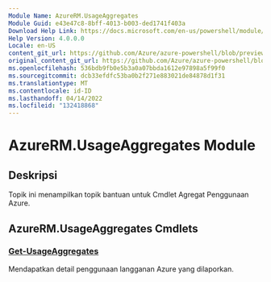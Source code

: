 ```yaml
---
Module Name: AzureRM.UsageAggregates
Module Guid: e43e47c8-8bff-4013-b003-ded1741f403a
Download Help Link: https://docs.microsoft.com/en-us/powershell/module/azurerm.usageaggregates
Help Version: 4.0.0.0
Locale: en-US
content_git_url: https://github.com/Azure/azure-powershell/blob/preview/src/ResourceManager/UsageAggregates/Commands.UsageAggregates/help/AzureRM.UsageAggregates.md
original_content_git_url: https://github.com/Azure/azure-powershell/blob/preview/src/ResourceManager/UsageAggregates/Commands.UsageAggregates/help/AzureRM.UsageAggregates.md
ms.openlocfilehash: 536bdb9fb0e5b3a0a07bbda1612e97898a5f99f0
ms.sourcegitcommit: dcb33efdfc53ba0b2f271e883021de84878d1f31
ms.translationtype: MT
ms.contentlocale: id-ID
ms.lasthandoff: 04/14/2022
ms.locfileid: "132418868"
---
```

# AzureRM.UsageAggregates Module
## Deskripsi
Topik ini menampilkan topik bantuan untuk Cmdlet Agregat Penggunaan Azure.

## AzureRM.UsageAggregates Cmdlets
### [Get-UsageAggregates](Get-UsageAggregates.md)
Mendapatkan detail penggunaan langganan Azure yang dilaporkan.

